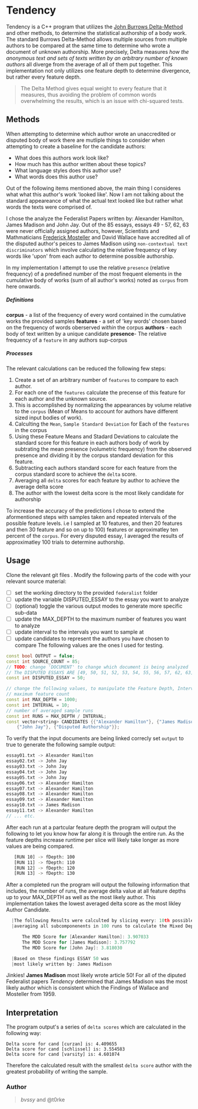 # Tendency
Tendency is a C++ program that utilizes the [John Burrows Delta-Method](https://pdfs.semanticscholar.org/52b3/85e2d0b098a2dadd279cf1787ea0291a7c95.pdf) and other methods, to determine the statistical authorship of a body work. The standard Burrows Delta-Method allows multiple sources from multiple authors to be compared at the same time to determine who wrote a document of unknown authorship. More precisely, Delta measures *how the anonymous text and sets of texts written by an arbitrary number of known authors* all diverge from the average of all of them put together. This implementation not only utilizes one feature depth to determine divergence, but rather every feature depth.
> The Delta Method gives equal weight to every feature that it measures, thus avoiding the problem of common words overwhelming the results, which is an issue with chi-squared tests. 

## Methods
When attempting to determine which author wrote an unaccredited or disputed body of work there are mutliple things to consider when attempting to create a baseline for the candidate authors:
- What does this authors work look like?
- How much has this author written about these topics?
- What language styles does this author use?
- What words does this author use?

Out of the following items mentioned above, the main thing I consideres what what this author's work 'looked like'. Now I am not talking about the standard appeareance of what the actual text looked like but rather what words the texts were comprised of.

I chose the analyze the Federalist Papers written by: Alexander Hamilton, James Madison and John Jay.
Out of the 85 essays, essays 49 - 57, 62, 63 were never officially assigned authors, however, Scientists and Mathmaticians [Frederick Mosteller](https://en.wikipedia.org/wiki/Frederick_Mosteller) and David Wallace have accredited all of the disputed author's peices to James Madison using `non-contextual text discriminators` which involve calculating the relative frequency of key words like 'upon' from each author to determine possible authorship.

In my implementation I attempt to use the relative `presence` (relative frequency) of a predefined number of the most frequent elements in the cumulative body of works (sum of all author's works) noted as `corpus` from here onwards. 

##### Definitions
**corpus** - a list of the frequency of every word contained in the cumulative works the provided samples 
**features** - a set of 'key words' chosen based on the frequency of words oberserved *within* the corpus
**authors** - each body of text written by a unique candidate
**presence**- The relative frequency of a `feature` in any authors sup-corpus

##### Processes
The relevant calculations can be reduced the following few steps:
1. Create a set of an arbitrary number of `features` to compare to each author.
2. For each one of the `features` calculate the precense of this feature for each author and the unknown source.
3. This is accomplished by normalizing the appearances by volume relative to the `corpus` (Mean of Means to account for authors have different sized input bodies of work).
4. Calculting the `Mean`, `Sample Standard Deviation` for Each of the `features` in the corpus
5. Using these Feature Means and Stadard Deviations to calculate the standard score for this feature in each authors body of work by subtrating the mean presence (volumetric frequency) from the observed presence and dividing it by the corpus standard deviation for this feature.
6. Subtracting each authors standard score for each feature from the corpus standard score to achieve the `delta` score.
7. Averaging all `delta` scores for each feature by author to achieve the average delta score
8. The author with the lowest delta score is the most likely candidate for authorship

To increase the accuracy of the predictions I chose to extend the aformentioned steps with samples taken and repeated intervals of the possible feature levels. i.e I sampled at 10 features, and then 20 features and then 30 feature and so on up to 100) features or approximatley ten percent of the `corpus`. For every disputed essay, I averaged the results of approximatley 100 trials to determine authorship.
    
## Usage
Clone the relevant git files .
Modify the following parts of the code with your relevant source material:
- [ ] set the working directory to the provided `federalist` folder
- [ ] update the variable DISPUTED_ESSAY to the essay you want to analyze
- [ ] (optional) toggle the various output modes to generate more specific sub-data
- [ ] update the MAX_DEPTH to the maximum number of features you want to analyze
- [ ] update interval to the intervals you want to sample at
- [ ] update candidates to represent the authors you have chosen to compare
The following values are the ones I used for testing.

```c++ 
const bool OUTPUT = false;
const int SOURCE_COUNT = 85;
// TODO: change 'DOCUMENT' to change which document is being analyzed
// The DISPUTED ESSAYS ARE [49, 50, 51, 52, 53, 54, 55, 56, 57, 62, 63]
const int DISPUTED_ESSAY = 50;

// change the following values, to manipulate the Feature Depth, Interval and number of runs
// maximum feature count
const int MAX_DEPTH = 1000;
const int INTERVAL = 10;
// number of averaged sample runs
const int RUNS = MAX_DEPTH / INTERVAL;
const vector<string> CANDIDATES {{"Alexander Hamilton"}, {"James Madison"},
    {"John Jay"}, {"Disputed Authorship"}};
```
To verify that the input documents are being linked correcly set `output` to true to generate the following sample output: 
```c++
essay01.txt -> Alexander Hamilton
essay02.txt -> John Jay
essay03.txt -> John Jay
essay04.txt -> John Jay
essay05.txt -> John Jay
essay06.txt -> Alexander Hamilton
essay07.txt -> Alexander Hamilton
essay08.txt -> Alexander Hamilton
essay09.txt -> Alexander Hamilton
essay10.txt -> James Madison
essay11.txt -> Alexander Hamilton
// ... etc.
```
After each run at a partcular feature depth the program will output the following to let you know how far along it is through the entire run. As the feature depths increase runtime per slice will likely take longer as more values are being compared.

```bash
   [RUN 10] -> fDepth: 100
   [RUN 11] -> fDepth: 110
   [RUN 12] -> fDepth: 120
   [RUN 13] -> fDepth: 130
 ```
 After a completed run the program will output the following information that includes, the number of runs, the average delta value at all feature depths up to your MAX_DEPTH as well as the most likely author. This implementation takes the lowest averaged delta score as the most likley Author Candidate.
 ```c++
   |The following Results were calculted by slicing every: 10th possible <fDepth> and
   |averaging all subcomponenents in 100 runs to calculate the Mixed Depth Delta Score.

       The MDD Score for [Alexander Hamilton]: 3.907033
       The MDD Score for [James Madison]: 3.757792
       The MDD Score for [John Jay]: 3.818030

   |Based on these findings ESSAY 50 was
   |most likely written by: James Madison
 ```
 Jinkies! **James Madison** most likely wrote article 50! 
 For all of the diputed Federalist papers *Tendency* determined that James Madison was the most likely author which is consistent which the Findings of Wallace and Mosteller from 1959.

## Interpretation
The program output's a series of `delta scores` which are calculated in the following way:
```
Delta score for cand [curzan] is: 4.409655
Delta score for cand [schlissel] is: 3.554583
Delta score for cand [varsity] is: 4.601074
```
Therefore the calculated result with the smallest `delta score` author with the greatest  probability of writing the sample.

### Author
>*bvssy* and @t0rke

